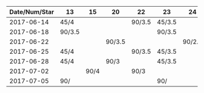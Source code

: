 Date/Num/Star   |  13    | 15     | 20     | 22     | 23     | 24
----------------|--------|--------|--------|--------|--------|--------
2017-06-14      | 45/4   |        |        | 90/3.5 | 45/3.5 | 
2017-06-18      | 90/3.5 |        |        |        | 90/3.5 |
2017-06-22      |        |        | 90/3.5 |        |        | 90/2.5
2017-06-25      | 45/4   |        |        | 90/3.5 | 45/3.5 |
2017-06-28      | 45/4   |        | 90/3   |        | 45/3.5 |
2017-07-02      |        | 90/4   |        | 90/3   |        |
2017-07-05      | 90/    |        |        |        | 90/    |
